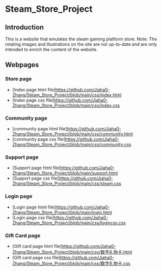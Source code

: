 # Steam_Store_Project

## Introduction
This is a website that emulates the steam gaming platform store. 
Note: The rotating images and illustrations on the site are not up-to-date and are only intended to enrich the content of the website. 

## Webpages

### Store page
* [Index page html file]https://github.com/Jiaha0-Zhang/Steam_Store_Project/blob/main/css/index.html
* [Index page css file]https://github.com/Jiaha0-Zhang/Steam_Store_Project/blob/main/css/index.css

### Community page
* [community page html file]https://github.com/Jiaha0-Zhang/Steam_Store_Project/blob/main/css/community.html
* [community page css file]https://github.com/Jiaha0-Zhang/Steam_Store_Project/blob/main/css/community.css

### Support page
* [Support page html file]https://github.com/Jiaha0-Zhang/Steam_Store_Project/blob/main/support.html
* [Support page css file]https://github.com/Jiaha0-Zhang/Steam_Store_Project/blob/main/css/steam.css

### Login page
* [Login page html file]https://github.com/Jiaha0-Zhang/Steam_Store_Project/blob/main/login.html
* [Login page css file]https://github.com/Jiaha0-Zhang/Steam_Store_Project/blob/main/css/logincss.css

### Gift Card page
* [Gift card page html file]https://github.com/Jiaha0-Zhang/Steam_Store_Project/blob/main/css/数字礼物卡.html
* [Gift card page css file]https://github.com/Jiaha0-Zhang/Steam_Store_Project/blob/main/css/数字礼物卡.css

